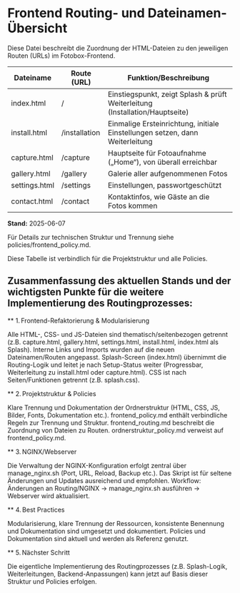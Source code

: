 # Frontend Routing- und Dateinamen-Übersicht

Diese Datei beschreibt die Zuordnung der HTML-Dateien zu den jeweiligen Routen (URLs) im Fotobox-Frontend.

| Dateiname      | Route (URL)      | Funktion/Beschreibung                                                        |
|---------------|------------------|-------------------------------------------------------------------------------|
| index.html    | /                | Einstiegspunkt, zeigt Splash & prüft Weiterleitung (Installation/Hauptseite)  |
| install.html  | /installation    | Einmalige Ersteinrichtung, initiale Einstellungen setzen, dann Weiterleitung  |
| capture.html  | /capture         | Hauptseite für Fotoaufnahme („Home“), von überall erreichbar                  |
| gallery.html  | /gallery         | Galerie aller aufgenommenen Fotos                                             |
| settings.html | /settings        | Einstellungen, passwortgeschützt                                              |
| contact.html  | /contact         | Kontaktinfos, wie Gäste an die Fotos kommen                                   |

**Stand:** 2025-06-07

Für Details zur technischen Struktur und Trennung siehe policies/frontend_policy.md.

Diese Tabelle ist verbindlich für die Projektstruktur und alle Policies.

## Zusammenfassung des aktuellen Stands und der wichtigsten Punkte für die weitere Implementierung des Routingprozesses:

** 1. Frontend-Refaktorierung & Modularisierung

Alle HTML-, CSS- und JS-Dateien sind thematisch/seitenbezogen getrennt (z.B. capture.html, gallery.html, settings.html, install.html, index.html als Splash).
Interne Links und Imports wurden auf die neuen Dateinamen/Routen angepasst.
Splash-Screen (index.html) übernimmt die Routing-Logik und leitet je nach Setup-Status weiter (Progressbar, Weiterleitung zu install.html oder capture.html).
CSS ist nach Seiten/Funktionen getrennt (z.B. splash.css).

** 2. Projektstruktur & Policies

Klare Trennung und Dokumentation der Ordnerstruktur (HTML, CSS, JS, Bilder, Fonts, Dokumentation etc.).
frontend_policy.md enthält verbindliche Regeln zur Trennung und Struktur.
frontend_routing.md beschreibt die Zuordnung von Dateien zu Routen.
ordnerstruktur_policy.md verweist auf frontend_policy.md.

** 3. NGINX/Webserver

Die Verwaltung der NGINX-Konfiguration erfolgt zentral über manage_nginx.sh (Port, URL, Reload, Backup etc.).
Das Skript ist für seltene Änderungen und Updates ausreichend und empfohlen.
Workflow: Änderungen an Routing/NGINX → manage_nginx.sh ausführen → Webserver wird aktualisiert.

** 4. Best Practices

Modularisierung, klare Trennung der Ressourcen, konsistente Benennung und Dokumentation sind umgesetzt und dokumentiert.
Policies und Dokumentation sind aktuell und werden als Referenz genutzt.

** 5. Nächster Schritt

Die eigentliche Implementierung des Routingprozesses (z.B. Splash-Logik, Weiterleitungen, Backend-Anpassungen) kann jetzt auf Basis dieser Struktur und Policies erfolgen.